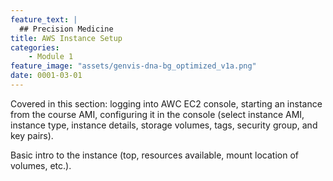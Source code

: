 ```yaml
---
feature_text: |
  ## Precision Medicine
title: AWS Instance Setup
categories:
    - Module 1
feature_image: "assets/genvis-dna-bg_optimized_v1a.png"
date: 0001-03-01
---
```


Covered in this section: logging into AWC EC2 console, starting an instance from the course AMI, configuring it in the console (select instance AMI, instance type, instance details, storage volumes, tags, security group, and key pairs). 

Basic intro to the instance (top, resources available, mount location of volumes, etc.).



